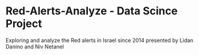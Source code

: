 # Red-Alerts-Analyze - Data Scince Project
Exploring and analyze the Red alerts in Israel since 2014
presented by Lidan Danino and Niv Netanel
